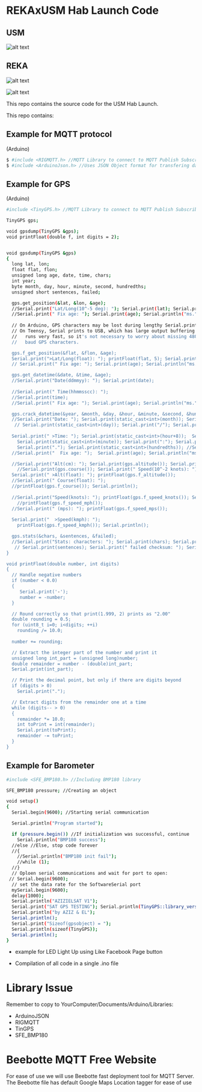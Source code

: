 # REKAxUSM Hab Launch Code

## USM
![alt text](https://github.com/REKAInitiative/Space-Connect-Edu/blob/master/asset/image/usm.jpeg)

## REKA
![alt text](https://github.com/REKAInitiative/Space-Connect-Edu/blob/master/asset/image/reka.png)


![alt text](https://github.com/REKAInitiative/Space-Connect-Edu/blob/master/asset/image/pic1.png)


This repo contains the source code for the USM Hab Launch.

This repo contains:

## Example for MQTT protocol

(Arduino)
```sh
$ #include <RIGMQTT.h> //MQTT Library to connect to MQTT Publish Subscribe Protocol
$ #include <ArduinoJson.h> //Uses JSON Object format for transfering data packet over MQTT
```

## Example for GPS

(Arduino)
```sh
#include <TinyGPS.h> //MQTT Library to connect to MQTT Publish Subscribe Protocol

TinyGPS gps;

void gpsdump(TinyGPS &gps);
void printFloat(double f, int digits = 2);


void gpsdump(TinyGPS &gps)
{
  long lat, lon;
  float flat, flon;
  unsigned long age, date, time, chars;
  int year;
  byte month, day, hour, minute, second, hundredths;
  unsigned short sentences, failed;

  gps.get_position(&lat, &lon, &age);
  //Serial.print("Lat/Long(10^-5 deg): "); Serial.print(lat); Serial.print(", "); Serial.print(lon); 
  //Serial.print(" Fix age: "); Serial.print(age); Serial.println("ms.");
  
  // On Arduino, GPS characters may be lost during lengthy Serial.print()
  // On Teensy, Serial prints to USB, which has large output buffering and
  //   runs very fast, so it's not necessary to worry about missing 4800
  //   baud GPS characters.

  gps.f_get_position(&flat, &flon, &age);
  Serial.print(">Lat/Long(float): "); printFloat(flat, 5); Serial.print(", "); printFloat(flon, 5);
  // Serial.print(" Fix age: "); Serial.print(age); Serial.println("ms.");

  gps.get_datetime(&date, &time, &age);
  //Serial.print("Date(ddmmyy): "); Serial.print(date);
  
  //Serial.print(" Time(hhmmsscc): ");
  //Serial.print(time);
  //Serial.print(" Fix age: "); Serial.print(age); Serial.println("ms.");

  gps.crack_datetime(&year, &month, &day, &hour, &minute, &second, &hundredths, &age);
  //Serial.print("Date: "); Serial.print(static_cast<int>(month)); Serial.print("/"); 
   // Serial.print(static_cast<int>(day)); Serial.print("/"); Serial.print(year);
  
  Serial.print(" >Time: "); Serial.print(static_cast<int>(hour+8));  Serial.print(":"); //Serial.print("UTC +08:00 Malaysia");
    Serial.print(static_cast<int>(minute)); Serial.print(":"); Serial.print(static_cast<int>(second));
    Serial.print("."); Serial.print(static_cast<int>(hundredths)); //Serial.print(" UTC +08:00 Malaysia");
  //Serial.print("  Fix age: ");  Serial.print(age); Serial.println("ms.");

  //Serial.print("Alt(cm): "); Serial.print(gps.altitude()); Serial.print(" Course(10^-2 deg): ");
    //Serial.print(gps.course()); Serial.print(" Speed(10^-2 knots): "); Serial.println(gps.speed());
  Serial.print(" >Alt(float): "); printFloat(gps.f_altitude()); 
  //Serial.print(" Course(float): ");
  //printFloat(gps.f_course()); Serial.println();
 
  //Serial.print("Speed(knots): "); printFloat(gps.f_speed_knots()); Serial.print(" (mph): ");
    //printFloat(gps.f_speed_mph());
  //Serial.print(" (mps): "); printFloat(gps.f_speed_mps()); 
  
  Serial.print("  >Speed(kmph): ");
    printFloat(gps.f_speed_kmph()); Serial.println();

  gps.stats(&chars, &sentences, &failed);
  //Serial.print("Stats: characters: "); Serial.print(chars); Serial.print(" sentences: ");
   // Serial.print(sentences); Serial.print(" failed checksum: "); Serial.println(failed);
}

void printFloat(double number, int digits)
{
  // Handle negative numbers
  if (number < 0.0) 
  {
     Serial.print('-');
     number = -number;
  }

  // Round correctly so that print(1.999, 2) prints as "2.00"
  double rounding = 0.5;
  for (uint8_t i=0; i<digits; ++i)
    rounding /= 10.0;
  
  number += rounding;

  // Extract the integer part of the number and print it
  unsigned long int_part = (unsigned long)number;
  double remainder = number - (double)int_part;
  Serial.print(int_part);

  // Print the decimal point, but only if there are digits beyond
  if (digits > 0)
    Serial.print("."); 

  // Extract digits from the remainder one at a time
  while (digits-- > 0) 
  {
    remainder *= 10.0;
    int toPrint = int(remainder);
    Serial.print(toPrint);
    remainder -= toPrint;
  }
}

```
## Example for Barometer
```sh
#include <SFE_BMP180.h> //Including BMP180 library

SFE_BMP180 pressure; //Creating an object

void setup()  
{
  Serial.begin(9600); //Starting serial communication

  Serial.println("Program started");

  if (pressure.begin()) //If initialization was successful, continue
    Serial.println("BMP180 success");
  //else //Else, stop code forever
  //{
    //Serial.println("BMP180 init fail");
    //while (1);
  //}
  // Oploen serial communications and wait for port to open:
 // Serial.begin(9600);
  // set the data rate for the SoftwareSerial port
  mySerial.begin(9600);
  delay(1000);
  Serial.println("AZIZIELSAT V1");
  Serial.print("SAT GPS TESTING"); Serial.println(TinyGPS::library_version());
  Serial.println("by AZIZ & EL");
  Serial.println();
  Serial.print("Sizeof(gpsobject) = "); 
  Serial.println(sizeof(TinyGPS));
  Serial.println(); 
}
```
- example for LED Light Up using Like Facebook Page button

- Compilation of all code in a single .ino file


# Library Issue

Remember to copy to YourComputer/Documents/Arduino/Libraries: 
- ArduinoJSON 
- RIGMQTT
- TinGPS
- SFE_BMP180

# Beebotte MQTT Free Website
For ease of use we will use Beebotte fast deployment tool for MQTT Server. The Beebotte file has default Google Maps Location tagger for ease of use 
 

